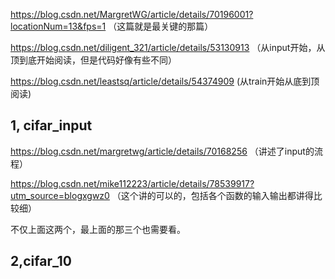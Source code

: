https://blog.csdn.net/MargretWG/article/details/70196001?locationNum=13&fps=1 （这篇就是最关键的那篇）

https://blog.csdn.net/diligent_321/article/details/53130913 （从input开始，从顶到底开始阅读，但是代码好像有些不同）

https://blog.csdn.net/leastsq/article/details/54374909 (从train开始从底到顶阅读)

## 1, cifar_input
https://blog.csdn.net/margretwg/article/details/70168256 （讲述了input的流程）

https://blog.csdn.net/mike112223/article/details/78539917?utm_source=blogxgwz0 （这个讲的可以的，包括各个函数的输入输出都讲得比较细）

不仅上面这两个，最上面的那三个也需要看。

## 2,cifar_10
